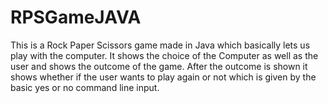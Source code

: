 # RPSGameJAVA
This is a Rock Paper Scissors game made in Java which basically lets us play with the computer. It shows the choice of the Computer as well as the user and shows the outcome of the game. After the outcome is shown it shows whether if the user wants to play again or not which is given by the basic yes or no command line input.
